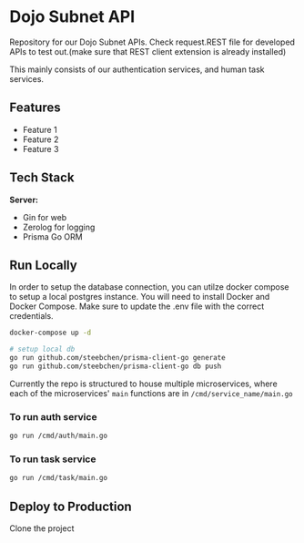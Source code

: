 # Dojo Subnet API

Repository for our Dojo Subnet APIs. Check request.REST file for developed APIs to test out.(make sure that REST client extension is already installed)

This mainly consists of our authentication services, and human task services.

## Features

- Feature 1
- Feature 2
- Feature 3


## Tech Stack

**Server:**
- Gin for web
- Zerolog for logging
- Prisma Go ORM


## Run Locally

In order to setup the database connection, you can utilze docker compose to setup a local postgres instance.
You will need to install Docker and Docker Compose.
Make sure to update the .env file with the correct credentials.

```bash
docker-compose up -d
```


```bash
# setup local db
go run github.com/steebchen/prisma-client-go generate
go run github.com/steebchen/prisma-client-go db push
```

Currently the repo is structured to house multiple microservices, where each of the microservices' `main` functions are in `/cmd/service_name/main.go`

### To run auth service
```bash
go run /cmd/auth/main.go
```

### To run task service
```bash
go run /cmd/task/main.go
```

## Deploy to Production

Clone the project